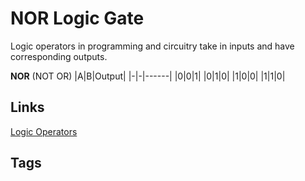 # NOR Logic Gate 

Logic operators in programming and circuitry take in inputs and have corresponding outputs.

**NOR** (NOT OR)
|A|B|Output|
|-|-|------|
|0|0|1|
|0|1|0|
|1|0|0|
|1|1|0|

## Links
[Logic Operators](../202305122125)

## Tags
